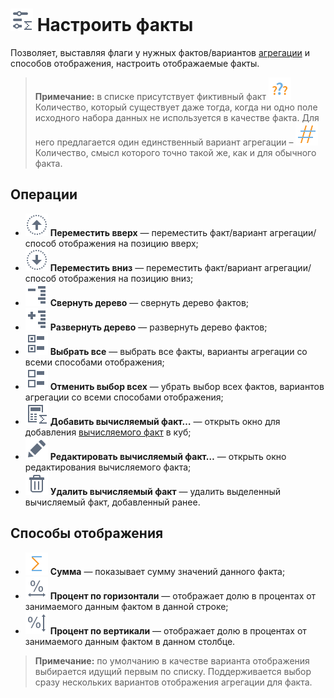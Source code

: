 # ![Настроить факты](../../images/icons/cube-cases/cube-cases-case-tune_default.svg) Настроить факты

Позволяет, выставляя флаги у нужных фактов/вариантов [агрегации](../../processors/func/aggregation-functions.md) и способов отображения, настроить отображаемые факты.

> **Примечание:** в списке присутствует фиктивный факт ![Количество-Факт](../../images/icons/datatype_18/none_default.svg) Количество, который существует даже тогда, когда ни одно поле исходного набора данных не используется в качестве факта. Для него предлагается один единственный вариант агрегации – ![Количество-Агрегация](../../images/icons/aggregations_18x18/aggregations-count_default.svg) Количество, смысл которого точно такой же, как и для обычного факта.

## Операции

* ![Переместить вверх](../../images/icons/toolbar-controls/moveup_default.svg) **Переместить вверх** — переместить факт/вариант агрегации/способ отображения на позицию вверх;
* ![Переместить вниз](../../images/icons/toolbar-controls/movedown_default.svg) **Переместить вниз** — переместить факт/вариант агрегации/способ отображения на позицию вниз;
* ![Свернуть дерево](../../images/icons/toolbar-controls/collapce-all_default.svg) **Свернуть дерево** — свернуть дерево фактов;
* ![Развернуть дерево](../../images/icons/toolbar-controls/open-all_default.svg) **Развернуть дерево** — развернуть дерево фактов;
* ![Выбрать все](../../images/icons/toolbar-controls/check-all_default.svg) **Выбрать все** — выбрать все факты, варианты агрегации со всеми способами отображения;
* ![Отменить выбор всех](../../images/icons/toolbar-controls/uncheck-all_default.svg) **Отменить выбор всех** — убрать выбор всех фактов, вариантов агрегации со всеми способами отображения;
* ![Добавить вычисляемый факт](../../images/icons/cube-cases/cube-cases-case-calc_default.svg) **Добавить вычисляемый факт…** — открыть окно для добавления [вычисляемого факт](./addcalculatingfact.md) в куб;
* ![Редактировать вычисляемый факт](../../images/icons/toolbar-controls/edit_default.svg) **Редактировать вычисляемый факт…** — открыть окно редактирования вычисляемого факта;
* ![Удалить вычисляемый факт](../../images/icons/toolbar-controls/delete_default.svg) **Удалить вычисляемый факт** — удалить выделенный вычисляемый факт, добавленный ранее.

## Способы отображения

* ![Сумма](../../images/icons/aggregations_18x18/aggregations-sum_default.svg) **Сумма** — показывает сумму значений данного факта;
* ![Процент по горизонтали](../../images/icons/toolbar-controls/row-percent_default.svg) **Процент по горизонтали** — отображает долю в процентах от занимаемого данным фактом в данной строке;
* ![Процент по вертикали](../../images/icons/toolbar-controls/col-percent_default.svg) **Процент по вертикали** — отображает долю в процентах от занимаемого данным фактом в данном столбце.

>**Примечание:** по умолчанию в качестве варианта отображения выбирается идущий первым по списку. Поддерживается выбор сразу нескольких вариантов отображения агрегации для факта.
